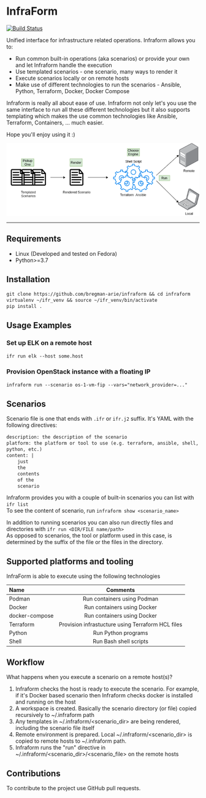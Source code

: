 # InfraForm

[![Build Status](https://travis-ci.org/bregman-arie/infraform.svg?branch=master)](https://travis-ci.org/bregman-arie/infraform)

Unified interface for infrastructure related operations. Infraform allows you to:

* Run common built-in operations (aka scenarios) or provide your own and let Infraform handle the execution
* Use templated scenarios - one scenario, many ways to render it
* Execute scenarios locally or on remote hosts
* Make use of different technologies to run the scenarios - Ansible, Python, Terraform, Docker, Docker Compose

Infraform is really all about ease of use. Infraform not only let's you use the same interface to run all these different technologies but it also supports templating which makes the use common technologies like Ansible, Terraform, Containers, ... much easier.

Hope you'll enjoy using it :)

<div align="center"><img src="./images/infraform.png"></div><hr/>

## Requirements

* Linux (Developed and tested on Fedora)
* Python>=3.7

## Installation

    git clone https://github.com/bregman-arie/infraform && cd infraform
    virtualenv ~/ifr_venv && source ~/ifr_venv/bin/activate
    pip install .

## Usage Examples

### Set up ELK on a remote host

    ifr run elk --host some.host

### Provision OpenStack instance with a floating IP

    infraform run --scenario os-1-vm-fip --vars="network_provider=..."

## Scenarios

Scenario file is one that ends with `.ifr` or `ifr.j2` suffix. It's YAML with the following directives:

```
description: the description of the scenario
platform: the platform or tool to use (e.g. terraform, ansible, shell, python, etc.)
content: |
    just
    the
    contents
    of the
    scenario
```

Infraform provides you with a couple of built-in scenarios you can list with `ifr list`<br>
To see the content of scenario, run `infraform show <scenario_name>`

In addition to running scenarios you can also run directly files and directories with `ifr run <DIR/FILE name/path>`<br>
As opposed to scenarios, the tool or platform used in this case, is determined by the suffix of the file or the files in the directory.

## Supported platforms and tooling

InfraForm is able to execute using the following technologies

Name | Comments 
:------ |:------:
Podman | Run containers using Podman
Docker | Run containers using Docker
docker-compose | Run containers using Docker
Terraform | Provision infrastucture using Terraform HCL files
Python | Run Python programs
Shell | Run Bash shell scripts

## Workflow

What happens when you execute a scenario on a remote host(s)?

1. Infraform checks the host is ready to execute the scenario. For example, if it's Docker based scenario then Infraform checks docker is installed and running on the host
2. A workspace is created. Basically the scenario directory (or file) copied recursively to ~/.infraform path
3. Any templates in ~/.infraform/<scenario_dir> are being rendered, including the scenario file itself
4. Remote environment is prepared. Local ~/.infraform/<scenario_dir> is copied to remote hosts to ~/.infraform path.
5. Infraform runs the "run" directive in ~/.infraform/<scenario_dir>/<scenario_file> on the remote hosts

## Contributions

To contribute to the project use GitHub pull requests.
